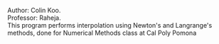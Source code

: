 Author: Colin Koo.  
Professor: Raheja.  
This program performs interpolation using Newton's and Langrange's methods, done for Numerical Methods class at Cal Poly Pomona
